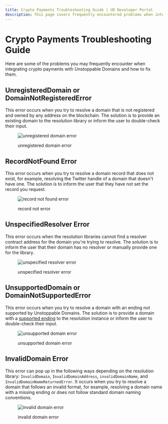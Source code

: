 ```yaml
---
title: Crypto Payments Troubleshooting Guide | UD Developer Portal
description: This page covers frequently encountered problems when integrating the crypto payments feature and potential solutions.
---
```


# Crypto Payments Troubleshooting Guide

Here are some of the problems you may frequently encounter when integrating crypto payments with Unstoppable Domains and how to fix them.

## UnregisteredDomain or DomainNotRegisteredError

This error occurs when you try to resolve a domain that is not registered and owned by any address on the blockchain. The solution is to provide an existing domain to the resolution library or inform the user to double-check their input.

<figure>

![unregistered domain error](/images/unregistered-domain-error.png '#width=50%')

<figcaption>unregistered domain error</figcaption>
</figure>

## RecordNotFound Error

This error occurs when you try to resolve a domain record that does not exist, for example, resolving the Twitter handle of a domain that doesn't have one. The solution is to inform the user that they have not set the record you request.

<figure>

![record not found error](/images/record-not-found-error.png '#width=50%')

<figcaption>record not error</figcaption>
</figure>

## UnspecifiedResolver Error

This error occurs when the resolution libraries cannot find a resolver contract address for the domain you're trying to resolve. The solution is to inform the user that their domain has no resolver or manually provide one for the library.

<figure>

![unspecified resolver error](/images/unspecified-resolver-error.png '#width=50%')

<figcaption>unspecified resolver error</figcaption>
</figure>

## UnsupportedDomain or DomainNotSupportedError

This error occurs when you try to resolve a domain with an ending not supported by Unstoppable Domains. The solution is to provide a domain with a [supported ending](/resolution/sdks-and-libraries/overview.md#supported-domains-for-resolution-libraries) to the resolution instance or inform the user to double-check their input.

<figure>

![unsupported domain error](/images/unsupported-domain-error.png '#width=50%')

<figcaption>unsupported domain error</figcaption>
</figure>

## InvalidDomain Error

This error can pop up in the following ways depending on the resolution library: `InvalidDomain`, `InvalidDomainAddress`, `invalidDomainName`, and `InvalidDomainNameReturnedError`. It occurs when you try to resolve a domain that follows an invalid format, for example, resolving a domain name with a missing ending or does not follow standard domain naming conventions.

<figure>

![invalid domain error](/images/invalid-domain-error.png '#width=50%')

<figcaption>invalid domain error</figcaption>
</figure>
